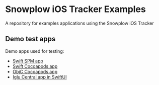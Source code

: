 # Snowplow iOS Tracker Examples

A repository for examples applications using the Snowplow iOS Tracker

## Demo test apps

Demo apps used for testing:

- [Swift SPM app](demo/SnowplowSwiftSPMDemo/)
- [Swift Cocoapods app](demo/SnowplowSwiftCocoapodsDemo/)
- [ObjC Cocoapods app](demo/SnowplowObjCDemo/)
- [Iglu Central app in SwiftUI](demo/IgluCentral/)
